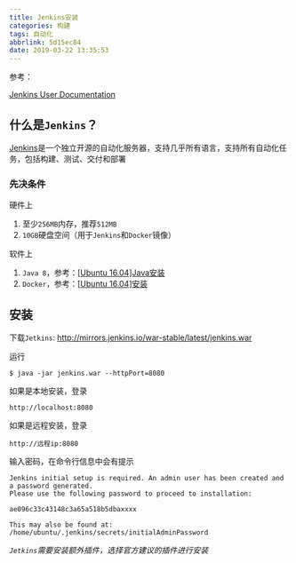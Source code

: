 ```yaml
---
title: Jenkins安装
categories: 构建
tags: 自动化
abbrlink: 5d15ec84
date: 2019-03-22 13:35:53
---
```


参考：

[Jenkins User Documentation](https://jenkins.io/doc/#about-this-documentation)

## 什么是`Jenkins`？

[Jenkins]()是一个独立开源的自动化服务器，支持几乎所有语言，支持所有自动化任务，包括构建、测试、交付和部署

### 先决条件

硬件上

1. 至少`256MB`内存，推荐`512MB`
2. `10GB`硬盘空间（用于`Jenkins`和`Docker`镜像）

软件上

1. `Java 8`，参考：[[Ubuntu 16.04]Java安装](https://zj-linux-guide.readthedocs.io/zh_CN/latest/tools/[Ubuntu%2016.04]Java%E5%AE%89%E8%A3%85.html)
2. `Docker`，参考：[[Ubuntu 16.04]安装](https://docker-guide.readthedocs.io/zh_CN/latest/basic/[Ubuntu%2016.04]%E5%AE%89%E8%A3%85.html)

## 安装

下载`Jetkins`: http://mirrors.jenkins.io/war-stable/latest/jenkins.war

运行 

    $ java -jar jenkins.war --httpPort=8080

如果是本地安装，登录

    http://localhost:8080

如果是远程安装，登录

    http://远程ip:8080

输入密码，在命令行信息中会有提示

    Jenkins initial setup is required. An admin user has been created and a password generated.
    Please use the following password to proceed to installation:

    ae096c33c43148c3a65a518b5dbaxxxx

    This may also be found at: /home/ubuntu/.jenkins/secrets/initialAdminPassword

*`Jetkins`需要安装额外插件，选择官方建议的插件进行安装*
